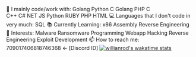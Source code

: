🔭 I mainly code/work with:
Golang
Python
C
Golang
PHP 
C  
C++
C#
NET
JS
Python
RUBY
PHP
HTML
💻 Languages that I don't code in very much:
SQL
📚 Currently Learning:
x86 Assembly
Reverse Engineering
📱 Interests:
Malware
Ransomware
Programming
Webapp Hacking
Reverse Engineering
Exploit Development
📫 How to reach me: 709017406818746368 <- [Discord ID]
[![willianrod's wakatime stats](https://github-readme-stats.vercel.app/api/wakatime?username=willianrod)](https://github.com/anuraghazra/github-readme-stats)



